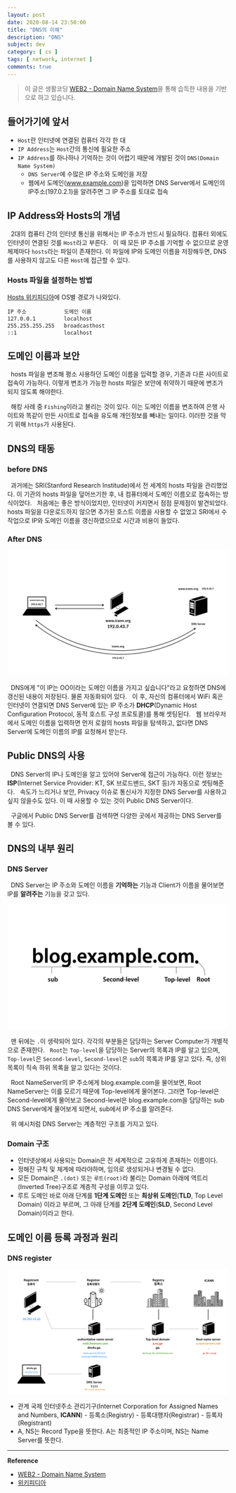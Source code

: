 ```yaml
---
layout: post
date: 2020-08-14 23:50:00
title: "DNS의 이해"
description: "DNS"
subject: dev
category: [ cs ]
tags: [ network, internet ]
comments: true
---
```


> 이 글은 생활코딩 [WEB2 - Domain Name System](https://opentutorials.org/course/3276)을 통해 습득한 내용을 기반으로 하고 있습니다.

## 들어가기에 앞서
+ `Host`란 인터넷에 연결된 컴퓨터 각각 한 대
+ `IP Address`는 `Host`간의 통신에 필요한 주소
+ `IP Address`를 하나하나 기억하는 것이 어렵기 때문에 개발된 것이 `DNS(Domain Name System)`
  + `DNS Server`에 수많은 IP 주소와 도메인을 저장
  + 웹에서 도메인(www.example.com)을 입력하면 DNS Server에서 도메인의 IP주소(197.0.2.1)을 알려주면 그 IP 주소를 토대로 접속

## IP Address와 Hosts의 개념

&nbsp; 2대의 컴퓨터 간의 인터넷 통신을 위해서는 IP 주소가 반드시 필요하다. 컴퓨터 외에도 인터넷이 연결된 것를 `Host`라고 부른다.
&nbsp; 이 때 모든 IP 주소를 기억할 수 없으므로 운영체제마다 `hosts`라는 파일이 존재한다. 이 파일에 IP와 도메인 이름을 저장해두면, DNS를 사용하지 않고도 다른 `Host`에 접근할 수 있다.

### Hosts 파일을 설정하는 방법

[Hosts 위키피디아](https://en.wikipedia.org/wiki/Hosts)에 OS별 경로가 나와있다.
```
IP 주소            도메인 이름
127.0.0.1         localhost
255.255.255.255   broadcasthost
::1               localhost
```

## 도메인 이름과 보안

&nbsp; hosts 파일을 변조해 평소 사용하던 도메인 이름을 입력할 경우, 기존과 다른 사이트로 접속이 가능하다. 이렇게 변조가 가능한 hosts 파일은 보안에 취약하기 때문에 변조가 되지 않도록 해야한다.

&nbsp; 해킹 사례 중 `Fishing`이라고 불리는 것이 있다. 이는 도메인 이름을 변조하여 은행 사이트와 똑같이 만든 사이트로 접속을 유도해 개인정보를 빼내는 일이다. 이러한 것을 막기 위해 `https`가 사용된다.


## DNS의 태동

### before DNS

&nbsp; 과거에는 SRI(Stanford Research Institude)에서 전 세계의 hosts 파일을 관리했었다. 이 기관의 hosts 파일을 덮어쓰기한 후, 내 컴퓨터에서 도메인 이름오로 접속하는 방식이었다.
&nbsp; 처음에는 좋은 방식이었지만, 인터넷이 커지면서 점점 문제점이 발견되었다. hosts 파일을 다운로드하지 않으면 추가된 호스트 이름을 사용할 수 없었고 SRI에서 수작업으로 IP와 도메인 이름을 갱신하였으므로 시간과 비용이 들었다.

### After DNS
![after dns](/assets/img/cs/dns-domain-01.jpeg)

&nbsp; DNS에게 "이 IP는 OO이라는 도메인 이름을 가지고 싶습니다"라고 요청하면 DNS에 갱신된 내용이 저장된다. 물론 자동화되어 있다.
&nbsp; 이 후, 자신의 컴퓨터에서 WiFi 혹은 인터넷이 연결되면 DNS Server에 있는 IP 주소가 **DHCP**(Dynamic Host Configuration Protocol, 동적 호스트 구성 프로토콜)를 통해 셋팅된다.
&nbsp; 웹 브라우저에서 도메인 이름을 입력하면 먼저 로컬의 hosts 파일을 탐색하고, 없다면 DNS Server에 도메인 이름의 IP를 요청해서 받는다.

## Public DNS의 사용

&nbsp; DNS Server의 IP나 도메인을 알고 있어야 Server에 접근이 가능하다. 이런 정보는 **ISP**(Internet Service Provider: KT, SK 브로드밴드, SKT 등)가 자동으로 셋팅해준다.
&nbsp; 속도가 느리거나 보안, Privacy 이슈로 통신사가 지정한 DNS Server를 사용하고 싶지 않을수도 있다. 이 때 사용할 수 있는 것이 Public DNS Server이다.

&nbsp; 구글에서 Public DNS Server를 검색하면 다양한 곳에서 제공하는 DNS Server를 볼 수 있다.

## DNS의 내부 원리

### DNS Server

&nbsp; DNS Server는 IP 주소와 도메인 이름을 **기억하는** 기능과 Client가 이름을 물어보면 IP를 **알려주는** 기능을 갖고 있다.

![DNS server](/assets/img/cs/dns-domain-02.jpeg)

&nbsp; 맨 뒤에는 `.`이 생략되어 있다. 각각의 부분들은 담당하는 Server Computer가 개별적으로 존재한다.
&nbsp; `Root`는 `Top-level`을 담당하는 Server의 목록과 IP를 알고 있으며, `Top-level`은 `Second-level`, `Second-level`은 `sub`의 목록과 IP를 알고 있다. 즉, 상위 목록이 직속 하위 목록을 알고 있다는 것이다.

&nbsp; Root NameServer의 IP 주소에게 blog.example.com을 물어보면, Root NameServer는 이를 모르기 때문에 Top-level에게 물어본다. 그러면 Top-level은 Second-level에게 물어보고 Second-level은 blog.example.com을 담당하는 sub DNS Server에게 물어보게 되면서, sub에서 IP 주소를 알려준다.

&nbsp; 위 예시처럼 DNS Server는 계층적인 구조를 가지고 있다.

### Domain 구조
+ 인터넷상에서 사용되는 Domain은 전 세계적으로 고유하게 존재하는 이름이다.
+ 정해진 규칙 및 체계에 따라야하며, 임의로 생성되거나 변경될 수 없다.
+ 모든 Domain은 `.(dot)` 또는 `루트(root)`라 불리는 Domain 아래에 역트리(Inverted Tree)구조로 계층적 구성을 이루고 있다.
+ 루트 도메인 바로 아래 단계를 **1단계 도메인** 또는 **최상위 도메인**(**TLD**, Top Level Domain) 이라고 부르며, 그 아래 단계를 **2단계 도메인**(**SLD**, Second Level Domain)이라고 한다.

## 도메인 이름 등록 과정과 원리

### DNS register
![register](/assets/img/cs/dns-domain-03.jpeg)

+ 관계
국제 인터넷주소 관리기구(Internet Corporation for Assigned Names and Numbers, **ICANN**) - 등록소(Registry) - 등록대행자(Registrar) - 등록자(Registrant)
+ A, NS는 Record Type을 뜻한다. A는 최종적인 IP 주소이며, NS는 Name Server를 뜻한다.

---
**Reference**
+ [WEB2 - Domain Name System](https://opentutorials.org/course/3276)
+ [위키피디아](https://en.wikipedia.org)
